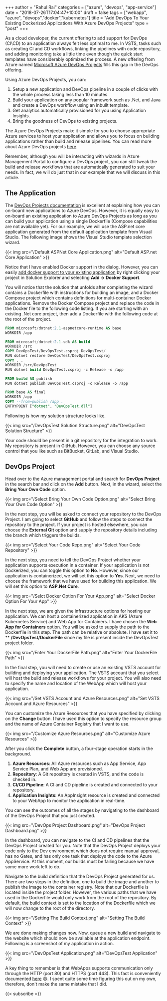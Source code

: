 ﻿+++
author = "Rahul Rai"
categories = ["azure", "devops", "app-service"]
date = "2018-07-26T17:04:47+10:00"
draft = false
tags = ["webapp", "azure", "devops","docker","kubernetes"]
title = "Add DevOps To Your Existing Dockerized Applications With Azure DevOps Projects"
type = "post"
+++

As a cloud developer, the current offering to add support for DevOps (CI\CD) to an application always felt less optimal to me. In VSTS, tasks such as creating CI and CD workflows, linking the pipelines with code repository, and adding monitoring take a little time even though the quick start templates have considerably optimized the process. A new offering from Azure named [Microsoft Azure DevOps Projects](https://docs.microsoft.com/en-us/azure/devops-project/) fills this gap in the DevOps offering.

Using Azure DevOps Projects, you can:

1. Setup a new application and DevOps pipeline in a couple of clicks with the whole process taking less than 10 minutes.
2. Build your application on any popular framework such as .Net, and Java and create a DevOps workflow using an inbuilt template.
3. Get analytics automatically provisioned for you using Application Insights.
4. Bring the goodness of DevOps to existing projects.

The Azure DevOps Projects make it simple for you to choose appropriate Azure services to host your application and allows you to focus on building applications rather than build and release pipelines. You can read more about Azure DevOps projects [here](https://docs.microsoft.com/en-us/azure/devops-project/).
  
Remember, although you will be interacting with wizards in Azure Management Portal to configure a DevOps project, you can still tweak the build and release workflows that are automatically generated to suit your needs. In fact, we will do just that in our example that we will discuss in this article.

## The Application
The [DevOps Projects documentation](https://docs.microsoft.com/en-us/azure/devops-project/) is excellent at explaining how you can on-board new applications to Azure DevOps. However, it is equally easy to on-board an existing application to Azure DevOps Projects as long as you can build your application using a single Dockerfile (Compose capabilities are not available yet). For our example, we will use the ASP.net core application generated from the default application template from Visual Studio. The following image shows the Visual Studio template selection wizard.

{{< img src="/Default ASPNet Core Application.png" alt="Default ASP.net Core Application" >}}

Notice that I have enabled Docker support in the dialog. However, you can easily [add docker support to your existing application](https://docs.microsoft.com/en-us/aspnet/core/host-and-deploy/docker/visual-studio-tools-for-docker?view=aspnetcore-2.1) by right clicking your project in Solution Explorer and selecting **Add &rarr; Docker Support**.

You will notice that the solution that unfolds after completing the wizard contains a Dockerfile with instructions for building an image, and a Docker Compose project which contains definitions for multi-container Docker applications. Remove the Docker Compose project and replace the code in the Docker file to the following code listing. If you are starting with an existing .Net core project, then add a Dockerfile with the following code at the root of the project.

~~~SQL
FROM microsoft/dotnet:2.1-aspnetcore-runtime AS base
WORKDIR /app

FROM microsoft/dotnet:2.1-sdk AS build
WORKDIR /src
COPY DevOpsTest/DevOpsTest.csproj DevOpsTest/
RUN dotnet restore DevOpsTest/DevOpsTest.csproj
COPY . .
WORKDIR /src/DevOpsTest
RUN dotnet build DevOpsTest.csproj -c Release -o /app

FROM build AS publish
RUN dotnet publish DevOpsTest.csproj -c Release -o /app

FROM base AS final
WORKDIR /app
COPY --from=publish /app .
ENTRYPOINT ["dotnet", "DevOpsTest.dll"]
~~~

Following is how my solution structure looks like.

{{< img src="/DevOpsTest Solution Structure.png" alt="DevOpsTest Solution Structure" >}}

Your code should be present in a git repository for the integration to work. My repository is present in GitHub. However, you can choose any source control that you like such as BitBucket, GitLab, and Visual Studio.

## DevOps Project
Head over to the Azure management portal and search for **DevOps Project** in the search bar and click on the **Add** button. Next, in the wizard, select the **Bring Your Own Code** option.

{{< img src="/Select Bring Your Own Code Option.png" alt="Select Bring Your Own Code Option" >}}

In the next step, you will be asked to connect your repository to the DevOps Project. I am going to select **GitHub** and follow the steps to connect the repository to the project. If your project is hosted elsewhere, you can choose the **External Git** option and supply the repository details including the branch which triggers the builds.

{{< img src="/Select Your Code Repo.png" alt="Select Your Code Repository" >}}

In the next step, you need to tell the DevOps Project whether your application supports execution in a container. If your application is not Dockerized, you can toggle this option to **No**. However, since our application is containerized, we will set this option to **Yes**. Next, we need to choose the framework that we have used for building this application. We will set this option to **ASP.Net Core**.

{{< img src="/Selct Docker Option For Your App.png" alt="Select Docker Option For Your App" >}}

In the next step, we are given the infrastructure options for hosting our application. We can host a containerized application in AKS (Azure Kubernetes Service) and Web App for Containers. I have chosen the **Web App for Containers** option. You will be asked to supply the path to the Dockerfile in this step. The path can be relative or absolute. I have set it to ** **/DevOpsTest/DockerFile** since my file is present inside the DevOpsTest project folder.

{{< img src="/Enter Your DockerFile Path.png" alt="Enter Your DockerFile Path" >}}

In the final step, you will need to create or use an existing VSTS account for building and deploying your application. The VSTS account that you select will host the build and release workflows for your project. You will also need to specify the name and location of the WebApp which will host your application.

{{< img src="/Set VSTS Account and Azure Resources.png" alt="Set VSTS Account and Azure Resources" >}}

You can customize the Azure Resources that you have specified by clicking on the **Change** button. I have used this option to specify the resource group and the name of Azure Container Registry that I want to use.

{{< img src="/Customize Azure Resources.png" alt="Customize Azure Resources" >}}

After you click the **Complete** button, a four-stage operation starts in the background.

1. **Azure Resources**: All Azure resources such as App Service, App Service Plan, and Web App are provisioned. 
2. **Repository**: A Git repository is created in VSTS, and the code is checked in.
3. **CI/CD Pipeline**: A CI and CD pipeline is created and connected to your repository.
4. **Application Insights**: An AppInsight resource is created and connected to your WebApp to monitor the application in real-time.

You can see the outcomes of all the stages by navigating to the dashboard of the DevOps Project that you just created.

{{< img src="/DevOps Project Dashboard.png" alt="DevOps Project Dashboard.png" >}}

In the dashboard, you can navigate to the CI and CD pipelines that the DevOps Project created for you. Note that the DevOps Project deploys your code only to the Dev environment which does not require manual approval, has no Gates, and has only one task that deploys the code to the Azure AppService. At this moment, our builds must be failing because we have some more work left to do.

Navigate to the build definition that the DevOps Project generated for us. There are two steps in the definition, one to build the image and another to publish the image to the container registry. Note that our Dockerfile is located inside the project folder. However, the various paths that we have used in the Dockerfile would only work from the root of the repository. By default, the build context is set to the location of the Dockerfile which we will now change to the root of the directory.

{{< img src="/Setting The Build Context.png" alt="Setting The Build Context" >}}

We are done making changes now. Now, queue a new build and navigate to the website which should now be available at the application endpoint. Following is a screenshot of my application in action.

{{< img src="/DevOpsTest Application.png" alt="DevOpsTest Application" >}}

A key thing to remember is that WebApps supports communication only through the HTTP (port 80) and HTTPS (port 443). This fact is conveniently documented [here](https://github.com/projectkudu/kudu/wiki/Azure-Web-App-sandbox) :smile:. I spent quite some time figuring this out on my own, therefore, don't make the same mistake that I did.

{{< subscribe >}}